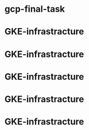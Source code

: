 # gcp-final-task
# GKE-infrastracture
# GKE-infrastracture
# GKE-infrastracture
# GKE-infrastracture
# GKE-infrastracture
